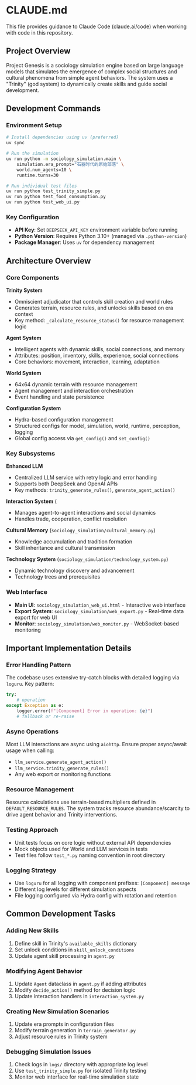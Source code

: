 # CLAUDE.md

This file provides guidance to Claude Code (claude.ai/code) when working with code in this repository.

## Project Overview

Project Genesis is a sociology simulation engine based on large language models that simulates the emergence of complex social structures and cultural phenomena from simple agent behaviors. The system uses a "Trinity" (god system) to dynamically create skills and guide social development.

## Development Commands

### Environment Setup

```bash
# Install dependencies using uv (preferred)
uv sync

# Run the simulation
uv run python -m sociology_simulation.main \
    simulation.era_prompt="石器时代的原始部落" \
    world.num_agents=10 \
    runtime.turns=30

# Run individual test files
uv run python test_trinity_simple.py
uv run python test_food_consumption.py
uv run python test_web_ui.py
```

### Key Configuration

- **API Key**: Set `DEEPSEEK_API_KEY` environment variable before running
- **Python Version**: Requires Python 3.10+ (managed via `.python-version`)
- **Package Manager**: Uses `uv` for dependency management

## Architecture Overview

### Core Components

**Trinity System** 

- Omniscient adjudicator that controls skill creation and world rules
- Generates terrain, resource rules, and unlocks skills based on era context
- Key method: `_calculate_resource_status()` for resource management logic

**Agent System** 

- Intelligent agents with dynamic skills, social connections, and memory
- Attributes: position, inventory, skills, experience, social connections
- Core behaviors: movement, interaction, learning, adaptation

**World System** 

- 64x64 dynamic terrain with resource management
- Agent management and interaction orchestration
- Event handling and state persistence

**Configuration System** 

- Hydra-based configuration management
- Structured configs for model, simulation, world, runtime, perception, logging
- Global config access via `get_config()` and `set_config()`

### Key Subsystems

**Enhanced LLM** 

- Centralized LLM service with retry logic and error handling
- Supports both DeepSeek and OpenAI APIs
- Key methods: `trinity_generate_rules()`, `generate_agent_action()`

**Interaction System** (

- Manages agent-to-agent interactions and social dynamics
- Handles trade, cooperation, conflict resolution

**Cultural Memory** (`sociology_simulation/cultural_memory.py`)

- Knowledge accumulation and tradition formation
- Skill inheritance and cultural transmission

**Technology System** (`sociology_simulation/technology_system.py`)

- Dynamic technology discovery and advancement
- Technology trees and prerequisites

### Web Interface

- **Main UI**: `sociology_simulation_web_ui.html` - Interactive web interface
- **Export System**: `sociology_simulation/web_export.py` - Real-time data export for web UI
- **Monitor**: `sociology_simulation/web_monitor.py` - WebSocket-based monitoring

## Important Implementation Details

### Error Handling Pattern

The codebase uses extensive try-catch blocks with detailed logging via `loguru`. Key pattern:

```python
try:
    # operation
except Exception as e:
    logger.error(f"[Component] Error in operation: {e}")
    # fallback or re-raise
```

### Async Operations

Most LLM interactions are async using `aiohttp`. Ensure proper async/await usage when calling:

- `llm_service.generate_agent_action()`
- `llm_service.trinity_generate_rules()`
- Any web export or monitoring functions

### Resource Management

Resource calculations use terrain-based multipliers defined in `DEFAULT_RESOURCE_RULES`. The system tracks resource abundance/scarcity to drive agent behavior and Trinity interventions.

### Testing Approach

- Unit tests focus on core logic without external API dependencies
- Mock objects used for World and LLM services in tests
- Test files follow `test_*.py` naming convention in root directory

### Logging Strategy

- Use `loguru` for all logging with component prefixes: `[Component] message`
- Different log levels for different simulation aspects
- File logging configured via Hydra config with rotation and retention

## Common Development Tasks

### Adding New Skills

1. Define skill in Trinity's `available_skills` dictionary
2. Set unlock conditions in `skill_unlock_conditions`
3. Update agent skill processing in `agent.py`

### Modifying Agent Behavior

1. Update `Agent` dataclass in `agent.py` if adding attributes
2. Modify `decide_action()` method for decision logic
3. Update interaction handlers in `interaction_system.py`

### Creating New Simulation Scenarios

1. Update era prompts in configuration files
2. Modify terrain generation in `terrain_generator.py`
3. Adjust resource rules in Trinity system

### Debugging Simulation Issues

1. Check logs in `logs/` directory with appropriate log level
2. Use `test_trinity_simple.py` for isolated Trinity testing
3. Monitor web interface for real-time simulation state
